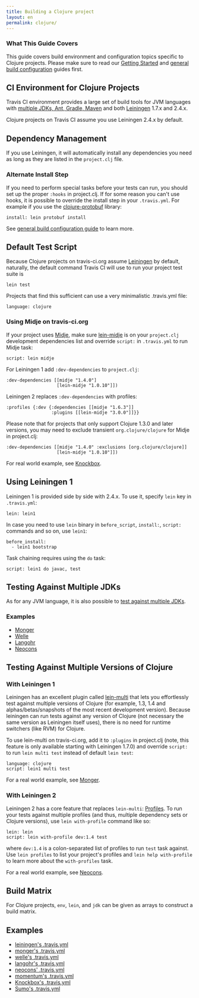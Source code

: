 ```yaml
---
title: Building a Clojure project
layout: en
permalink: clojure/
---
```


### What This Guide Covers

This guide covers build environment and configuration topics specific to Clojure projects. Please make sure to read our [Getting Started](/user/getting-started/) and [general build configuration](/user/build-configuration/) guides first.

## CI Environment for Clojure Projects

Travis CI environment provides a large set of build tools for JVM languages with
[multiple JDKs, Ant, Gradle, Maven](/user/languages/java/#Overview) and both [Leiningen](http://leiningen.org) 1.7.x and 2.4.x.

Clojure projects on Travis CI assume you use Leiningen 2.4.x by default.

## Dependency Management

If you use Leiningen, it will automatically install any dependencies you need
as long as they are listed in the `project.clj` file.

### Alternate Install Step

If you need to perform special tasks before your tests can run, you should set up the proper `:hooks` in project.clj. If for some reason you can't use hooks, it is possible to override the install step in your `.travis.yml`. For example if you use the [clojure-protobuf](https://github.com/flatland/clojure-protobuf) library:

    install: lein protobuf install

See [general build configuration guide](/user/build-configuration/) to learn more.



## Default Test Script

Because Clojure projects on travis-ci.org assume [Leiningen](https://github.com/technomancy/leiningen) by default, naturally, the default command Travis CI will use to
run your project test suite is

    lein test

Projects that find this sufficient can use a very minimalistic .travis.yml file:

    language: clojure

### Using Midje on travis-ci.org

If your project uses [Midje](https://github.com/marick/Midje), make sure [lein-midje](https://github.com/marick/Midje/wiki/Lein-midje) is on your `project.clj` development dependencies list and override `script:` in `.travis.yml` to run Midje task:

    script: lein midje

For Leiningen 1 add `:dev-dependencies` to `project.clj`:

    :dev-dependencies [[midje "1.4.0"]
                       [lein-midje "1.0.10"]])

Leiningen 2 replaces `:dev-dependencies` with profiles:

    :profiles {:dev {:dependencies [[midje "1.6.3"]]
                     :plugins [[lein-midje "3.0.0"]]}}

Please note that for projects that only support Clojure 1.3.0 and later versions, you may need to exclude transient `org.clojure/clojure` for Midje in project.clj:

    :dev-dependencies [[midje "1.4.0" :exclusions [org.clojure/clojure]]
                       [lein-midje "1.0.10"]])

For real world example, see [Knockbox](https://github.com/reiddraper/knockbox).


## Using Leiningen 1

Leiningen 1 is provided side by side with 2.4.x. To use it, specify `lein` key in `.travis.yml`:

    lein: lein1

In case you need to use `lein` binary in `before_script`, `install:`, `script:` commands and so on, use `lein1`:

    before_install:
      - lein1 bootstrap

Task chaining requires using the `do` task:

    script: lein1 do javac, test

## Testing Against Multiple JDKs

As for any JVM language, it is also possible to [test against multiple JDKs](/user/languages/java/#Testing-Against-Multiple-JDKs).

### Examples

 * [Monger](https://github.com/michaelklishin/monger/blob/master/.travis.yml)
 * [Welle](https://github.com/michaelklishin/welle/blob/master/.travis.yml)
 * [Langohr](https://github.com/michaelklishin/langohr/blob/master/.travis.yml)
 * [Neocons](https://github.com/michaelklishin/neocons/blob/master/.travis.yml)


## Testing Against Multiple Versions of Clojure

### With Leiningen 1

Leiningen has an excellent plugin called [lein-multi](https://github.com/maravillas/lein-multi) that lets you effortlessly test against multiple versions of
Clojure (for example, 1.3, 1.4 and alphas/betas/snapshots of the most recent development version). Because leiningen can run tests against any version of Clojure (not necessary the same version as Leiningen itself uses),
there is no need for runtime switchers (like RVM) for Clojure.

To use lein-multi on travis-ci.org, add it to `:plugins` in project.clj (note, this feature is only available starting with Leiningen 1.7.0) and
override `script:` to run `lein multi test` instead of default `lein test`:

    language: clojure
    script: lein1 multi test

For a real world example, see [Monger](https://github.com/michaelklishin/monger).


### With Leiningen 2

Leiningen 2 has a core feature that replaces `lein-multi`: [Profiles](https://github.com/technomancy/leiningen/blob/master/doc/TUTORIAL.md). To run your tests against
multiple profiles (and thus, multiple dependency sets or Clojure versions), use `lein with-profile` command like so:


    lein: lein
    script: lein with-profile dev:1.4 test

where `dev:1.4` is a colon-separated list of profiles to run `test` task against. Use `lein profiles` to list your project's profiles
and `lein help with-profile` to learn more about the `with-profiles` task.

For a real world example, see [Neocons](https://github.com/michaelklishin/neocons).


## Build Matrix

For Clojure projects, `env`, `lein`, and `jdk` can be given as arrays
to construct a build matrix.

## Examples

* [leiningen's .travis.yml](https://github.com/technomancy/leiningen/blob/stable/.travis.yml)
* [monger's .travis.yml](https://github.com/michaelklishin/monger/blob/master/.travis.yml)
* [welle's .travis.yml](https://github.com/michaelklishin/welle/blob/master/.travis.yml)
* [langohr's .travis.yml](https://github.com/michaelklishin/langohr/blob/master/.travis.yml)
* [neocons' .travis.yml](https://github.com/michaelklishin/neocons/blob/master/.travis.yml)
* [momentum's .travis.yml](https://github.com/momentumclj/momentum/blob/master/.travis.yml)
* [Knockbox's .travis.yml](https://github.com/reiddraper/knockbox/blob/master/.travis.yml)
* [Sumo's .travis.yml](https://github.com/reiddraper/sumo/blob/master/.travis.yml)
